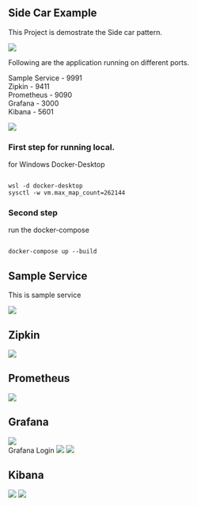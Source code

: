 ## Side Car Example

This Project is demostrate the Side car pattern. 

<img src="img/sidecar1.png"/>


Following are the application running on different ports.

Sample Service - 9991 <br/>
Zipkin         - 9411 <br/>
Prometheus     - 9090 <br/>
Grafana        - 3000 <br/>
Kibana         - 5601 <br/>


<img src="img/sidecar2.PNG"/>

### First step for running local.
for Windows Docker-Desktop
```

wsl -d docker-desktop
sysctl -w vm.max_map_count=262144

```

### Second step 
run the docker-compose 

```

docker-compose up --build

```

## Sample Service 
This is sample service 

<img src="img/sampleservice.png"/>
<br/>

## Zipkin
<img src="img/Zipkin.PNG"/>
<br/>

## Prometheus
<img src="img/Prometheus.PNG"/>
<br/>

## Grafana
<img src="img/Garfana.PNG"/>
<br/>
Grafana Login 
<img src="img/GrafanaLogin.gif" >
<img src="img/GrafanaDashboard.gif" >

## Kibana
<img src="img/Kibana.PNG"/>
<img src="img/KibanaDashboard.gif"/>